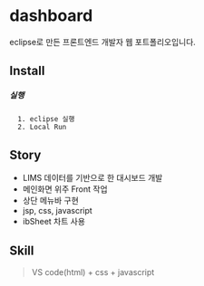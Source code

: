 # dashboard
eclipse로 만든 프론트엔드 개발자 웹 포트폴리오입니다.

## Install

##### 실행
```
  1. eclipse 실행
  2. Local Run
```

## Story

- LIMS 데이터를 기반으로 한 대시보드 개발
- 메인화면 위주 Front 작업
- 상단 메뉴바 구현
- jsp, css, javascript
- ibSheet 차트 사용


## Skill
> VS code(html) + css + javascript
